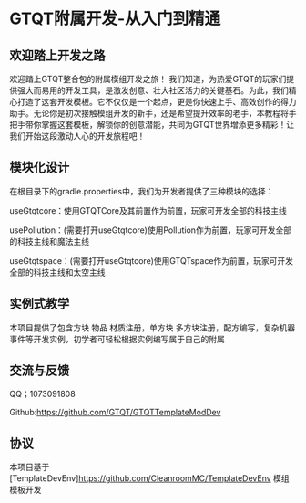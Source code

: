# GTQT附属开发-从入门到精通
## 欢迎踏上开发之路
欢迎踏上GTQT整合包的附属模组开发之旅！ 我们知道，为热爱GTQT的玩家们提供强大而易用的开发工具，是激发创意、壮大社区活力的关键基石。为此，我们精心打造了这套开发模板。它不仅仅是一个起点，更是你快速上手、高效创作的得力助手。无论你是初次接触模组开发的新手，还是希望提升效率的老手，本教程将手把手带你掌握这套模板，解锁你的创意潜能，共同为GTQT世界增添更多精彩！让我们开始这段激动人心的开发旅程吧！

## 模块化设计
在根目录下的gradle.properties中，我们为开发者提供了三种模块的选择：

useGtqtcore：使用GTQTCore及其前置作为前置，玩家可开发全部的科技主线

usePollution：(需要打开useGtqtcore)使用Pollution作为前置，玩家可开发全部的科技主线和魔法主线

useGtqtspace：(需要打开useGtqtcore)使用GTQTspace作为前置，玩家可开发全部的科技主线和太空主线

## 实例式教学
本项目提供了包含方块 物品 材质注册，单方块 多方块注册，配方编写，复杂机器事件等开发实例，初学者可轻松根据实例编写属于自己的附属

## 交流与反馈
QQ；1073091808

Github:https://github.com/GTQT/GTQTTemplateModDev

## 协议
本项目基于[TemplateDevEnv]https://github.com/CleanroomMC/TemplateDevEnv 模组模板开发

